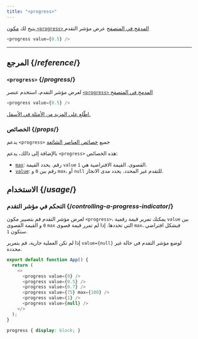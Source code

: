 ```yaml
---
title: "<progress>"
---
```


<Intro>

يتيح لك [مكون `<progress>` المدمَج في المتصفح](https://developer.mozilla.org/en-US/docs/Web/HTML/Element/progress) عرض مؤشر التقدم

```js
<progress value={0.5} />
```

</Intro>

<InlineToc />

---

## المرجع {/*reference*/}

### `<progress>` {/*progress*/}

لعرض مؤشر التقدم، استخدم عنصر [`<progress>` المدمج في المتصفح](https://developer.mozilla.org/en-US/docs/Web/HTML/Element/progress) 

```js
<progress value={0.5} />
```

[اطّلع على المزيد من الأمثلة في الأسفل.](#usage)

###  الخصائص {/*props*/}

يدعم `<progress>` جميع  [خصائص العناصر الشائعة](/reference/react-dom/components/common#props)

بالإضافة إلى ذالك، يدعم `<progress>` هذه الخصائص:
* [`max`](https://developer.mozilla.org/en-US/docs/Web/HTML/Element/progress#max): رقم. يحدد القيمة `value` القصوى. القيمة الافتراضية هي `1`.
* [`value`](https://developer.mozilla.org/en-US/docs/Web/HTML/Element/progress#value): رقم بين `0` و `max`، أو `null` للتقدم غير المحدد. يحدد مدى الانجاز.


## الاستخدام {/*usage*/}

### التحكم في مؤشر التقدم {/*controlling-a-progress-indicator*/}

لعرض مؤشر التقدم قم بتصيير مكون `<progress>`، يمكنك تمرير قيمة رقمية `value` بين `0` و القيمة القصوى `max` التي تحددها. إذا لم تمرر قيمة قصوى `max`، فبشكل افتراضي ستكون `1`.

إذا لم تكن العملية جارية، قم بتمرير `value={null}` لوضع مؤشر التقدم في حالة غير محددة.

<Sandpack>

```js
export default function App() {
  return (
    <>
      <progress value={0} />
      <progress value={0.5} />
      <progress value={0.7} />
      <progress value={75} max={100} />
      <progress value={1} />
      <progress value={null} />
    </>
  );
}
```

```css
progress { display: block; }
```

</Sandpack>
